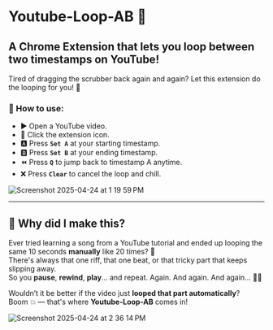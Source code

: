 # Youtube-Loop-AB 🔁

## A Chrome Extension that lets you **loop between two timestamps** on YouTube!  
Tired of dragging the scrubber back again and again? Let this extension do the looping for you! 🙌

### 🎯 How to use:
- ▶️ Open a YouTube video.
- 🧩 Click the extension icon.
- 🅰️ Press **`Set A`** at your starting timestamp.
- 🅱️ Press **`Set B`** at your ending timestamp.
- ⏪ Press **`Q`** to jump back to timestamp A anytime.
- ❌ Press **`Clear`** to cancel the loop and chill.

![Screenshot 2025-04-24 at 1 19 59 PM](https://github.com/user-attachments/assets/061c1563-faa1-4bd8-8969-cd09f36d5b06)

---

## 🎸 Why did I make this?

Ever tried learning a song from a YouTube tutorial and ended up looping the same 10 seconds **manually** like 20 times? 😤  
There's always that one riff, that one beat, or that tricky part that keeps slipping away.  
So you **pause**, **rewind**, **play**… and repeat. Again. And again. And again... 😵‍💫

Wouldn’t it be better if the video just **looped that part automatically**?  
Boom 💥 — that's where **Youtube-Loop-AB** comes in!

![Screenshot 2025-04-24 at 2 36 14 PM](https://github.com/user-attachments/assets/6c816c56-accd-4d58-95e5-f912aca16f56)

